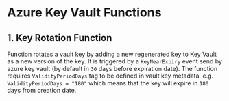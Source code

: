 # Azure Key Vault Functions

## 1. Key Rotation Function

Function rotates a vault key by adding a new regenerated key to Key Vault as a new version of the key. It is triggered by a `KeyNearExpiry` event send by azure key vault (by default in `30` days before expiration date). The function requires `ValidityPeriodDays` tag to be defined in vault key metadata, e.g. `ValidityPeriodDays = "180"` which means that the key will expire in `180` days from creation date.
